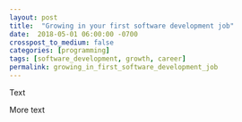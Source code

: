 ```yaml
---
layout: post
title:  "Growing in your first software development job"
date:  2018-05-01 06:00:00 -0700
crosspost_to_medium: false
categories: [programming]
tags: [software_development, growth, career]
permalink: growing_in_first_software_development_job
---
```



Text

<!--more-->

More text
